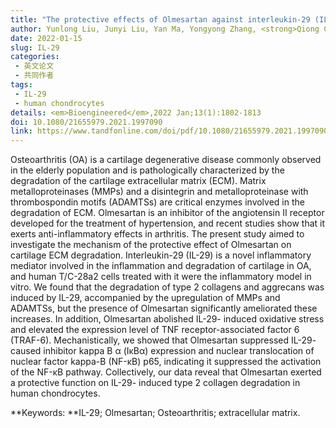 ```yaml
---
title: "The protective effects of Olmesartan against interleukin-29 (IL-29)-induced type 2 collagen degradation in human chondrocytes"
author: Yunlong Liu, Junyi Liu, Yan Ma, Yongyong Zhang, <strong>Qiong Chen</strong>, Xin Yang, Yanchun Shang
date: 2022-01-15
slug: IL-29
categories: 
 - 英文论文
 - 共同作者
tags:
 - IL-29
 - human chondrocytes
details: <em>Bioengineered</em>,2022 Jan;13(1):1802-1813
doi: 10.1080/21655979.2021.1997090
link: https://www.tandfonline.com/doi/pdf/10.1080/21655979.2021.1997090?needAccess=true
---
```

Osteoarthritis (OA) is a cartilage degenerative disease commonly observed in the elderly population and is pathologically characterized by the degradation of the cartilage extracellular matrix (ECM). Matrix metalloproteinases (MMPs) and a disintegrin and metalloproteinase with thrombospondin motifs (ADAMTSs) are critical enzymes involved in the degradation of ECM. Olmesartan is an inhibitor of the angiotensin II receptor developed for the treatment of hypertension, and recent studies show that it exerts anti-inflammatory effects in arthritis. The present study aimed to investigate the mechanism of the protective effect of Olmesartan on cartilage ECM degradation. Interleukin-29 (IL-29) is a novel inflammatory mediator involved in the inflammation and degradation of cartilage in OA, and human T/C-28a2 cells treated with it were the inflammatory model in vitro. We found that the degradation of type 2 collagens and aggrecans was induced by IL-29, accompanied by the upregulation of MMPs and ADAMTSs, but the presence of Olmesartan significantly ameliorated these increases. In addition, Olmesartan abolished IL-29- induced oxidative stress and elevated the expression level of TNF receptor-associated factor 6 (TRAF-6). Mechanistically, we showed that Olmesartan suppressed IL-29- caused inhibitor kappa B α (IκBα) expression and nuclear translocation of nuclear factor kappa-B (NF-κB) p65, indicating it suppressed the activation of the NF-κB pathway. Collectively, our data reveal that Olmesartan exerted a protective function on IL-29- induced type 2 collagen degradation in human chondrocytes.

**Keywords: **IL-29; Olmesartan; Osteoarthritis; extracellular matrix.